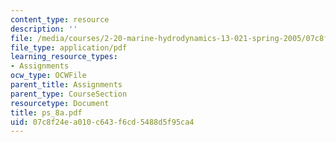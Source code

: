 ```yaml
---
content_type: resource
description: ''
file: /media/courses/2-20-marine-hydrodynamics-13-021-spring-2005/07c8f24ea010c643f6cd5488d5f95ca4_ps_8a.pdf
file_type: application/pdf
learning_resource_types:
- Assignments
ocw_type: OCWFile
parent_title: Assignments
parent_type: CourseSection
resourcetype: Document
title: ps_8a.pdf
uid: 07c8f24e-a010-c643-f6cd-5488d5f95ca4
---
```

